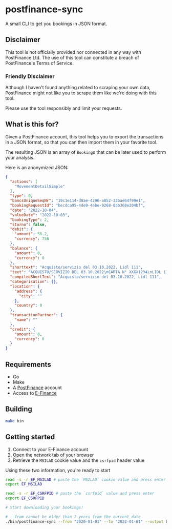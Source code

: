# postfinance-sync

A small CLI to get you bookings in JSON format.

## Disclaimer

This tool is not officially provided nor connected
in any way with PostFinance Ltd. The use of this tool can constitute a breach
of PostFinance's Terms of Service.

### Friendly Disclaimer

Although I haven't found anything related to scraping your own data,
PostFinance might not like you to scrape them like we're doing with this
tool.  
  
Please use the tool responsibly and limit your requests.

## What is this for?

Given a PostFinance account, this tool helps you to
export the transactions in a JSON format, so that you can
then import them in your favorite tool.

The resulting JSON is an array of `Booking`s that can be later used
to perform your analysis.

Here is an anonymized JSON:

```json
{
  "actions": [
    "MovementDetailSimple"
  ],
  "type": 0,
  "bancsUniqueSeqNr": "19c1e114-d8ae-4296-a852-33bae64f99e1",
  "bookingRequestId": "becdca95-4de9-4ebe-9268-0ab360e204bf",
  "date": "2022-10-04",
  "valueDate": "2022-10-03",
  "bookingType": 2,
  "storno": false,
  "debit": {
    "amount": 58.2,
    "currency": 756
  },
  "balance": {
    "amount": 0,
    "currency": 0
  },
  "shorttext": "Acquisto/servizio del 03.10.2022, Lidl 111",
  "text": "ACQUISTO/SERVIZIO DEL 03.10.2022\nCARTA N° XXXX1234\nLIDL 111\nZURICH\nSVIZZERA\n",
  "compiledShortText": "Acquisto/servizio del 03.10.2022, Lidl 111",
  "categorisation": {},
  "location": {
    "address": {
      "city": ""
    },
    "country": 0
  },
  "transactionPartner": {
    "name": ""
  },
  "credit": {
    "amount": 0,
    "currency": 0
  }
}

```

## Requirements

- Go
- Make
- A [PostFinance](https://www.postfinance.ch/) account
- Access to [E-Finance](https://www.postfinance.ch/ap/ba/ob/html/finance/home)

## Building

```bash
make bin
```

## Getting started

1. Connect to your E-Finance account
2. Open the network tab of your browser
3. Retrieve the `MSILAD` cookie value and the `csrfpid` header value

Using these two information, you're ready to start

```bash
read -s -r EF_MSILAD # paste the `MSILAD` cookie value and press enter
export EF_MSILAD

read -s -r EF_CSRFPID # paste the `csrfpid` value and press enter
export EF_CSRFPID 

# Start downloading your bookings!

# --from cannot be older than 2 years from the current date
./bin/postfinance-sync --from "2020-01-01" --to "2022-01-01" --output bookings.json
```